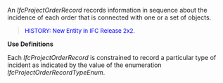 ﻿An _IfcProjectOrderRecord_ records information in sequence about the incidence of each order that is connected with one or a set of objects.

> <font color="#0000FF" size="-1">HISTORY: New Entity in IFC
		Release 2x2.</font>

**Use Definitions**

Each _IfcProjectOrderRecord_ is constrained to record a particular type of incident as indicated by the value of the enumeration _IfcProjectOrderRecordTypeEnum_.
